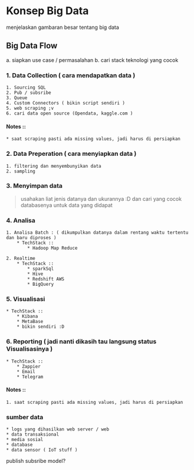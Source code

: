 # Konsep Big Data
menjelaskan gambaran besar tentang big data

## Big Data Flow

a. siapkan use case / permasalahan
b. cari stack teknologi yang cocok

### 1. Data Collection ( cara mendapatkan data )
    1. Sourcing SQL
    2. Pub / subsribe
    3. Queue
    4. Custom Connectors ( bikin script sendiri )
    5. web scraping ;v
    6. cari data open source (Opendata, kaggle.com )

#### Notes ::
    * saat scraping pasti ada missing values, jadi harus di persiapkan

### 2. Data Preperation ( cara menyiapkan data )
    1. filtering dan menyembunyikan data
    2. sampling

### 3. Menyimpan data
> usahakan liat jenis datanya dan ukurannya :D dan cari yang cocok databasenya untuk data yang didapat

### 4. Analisa
    1. Analisa Batch : ( dikumpulkan datanya dalam rentang waktu tertentu dan baru diproses )
        * TechStack ::
            * Hadoop Map Reduce

    2. Realtime
        * TechStack ::
            * sparkSql
            * Hive
            * Redshift AWS
            * BigQuery

### 5. Visualisasi
    * TechStack ::
        * Kibana
        * MetaBase
        * bikin sendiri :D

### 6. Reporting ( jadi nanti dikasih tau langsung status Visualisasinya )
    * TechStack ::
        * Zappier
        * Email
        * Telegram


#### Notes ::
    1. saat scraping pasti ada missing values, jadi harus di persiapkan

### sumber data
    * logs yang dihasilkan web server / web
    * data transaksional
    * media sosial
    * database
    * data sensor ( IoT stuff )

>


publish subsribe model?


